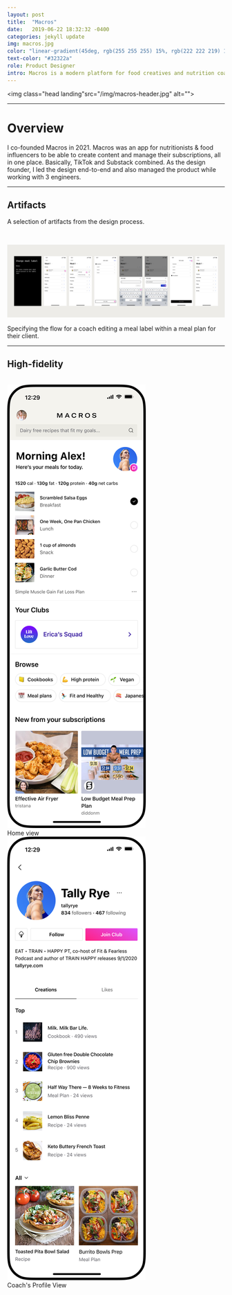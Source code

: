```yaml
---
layout: post
title:  "Macros"
date:   2019-06-22 18:32:32 -0400
categories: jekyll update
img: macros.jpg
color: "linear-gradient(45deg, rgb(255 255 255) 15%, rgb(222 222 219) 100%)"
text-color: "#32322a"
role: Product Designer
intro: Macros is a modern platform for food creatives and nutrition coaches. I led the end-to-end design for the platform.
---
```


<img class="head landing"src="/img/macros-header.jpg" alt="">


<hr>

# Overview

I co-founded Macros in 2021. Macros was an app for nutritionists & food influencers to be able to create content and manage their subscriptions, all in one place. Basically, TikTok and Substack combined. As the design founder, I led the design end-to-end and also managed the product while working with 3 engineers.

<hr>


## Artifacts
<p>A selection of artifacts from the design process.</p>
<br>

![meeting](/img/meallabelflow.jpg)

<div class="caption">Specifying the flow for a coach editing a meal label within a meal plan for their client.</div>

<hr>

## High-fidelity

<br>

<div class="row">
  <div class="col-sm-6">
    <div class="col-with-margin">
      <img src="/img/home-view.png" alt="">
      <div class="caption-centered">Home view</div>
    </div>
  </div>
  <div class="col-sm-6">
    <div class="col-with-margin">
      <img src="/img/profile-view.png" alt="">
      <div class="caption-centered">Coach's Profile View</div>
    </div>
  </div>
</div>

<br>

